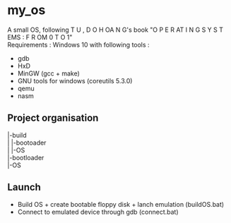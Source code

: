 # my_os
A small OS, following T U , D O H OA N G's book "O P E R AT I N G S Y S T EMS : F R OM 0 T O 1"<br>
Requirements : Windows 10 with following tools :
  - gdb
  - HxD
  - MinGW (gcc + make)
  - GNU tools for windows (coreutils 5.3.0)
  - qemu
  - nasm  
## Project organisation
|-build<br>
|  |-bootoader<br>
|  |-OS<br>
|-bootloader<br>
|-OS<br>
## Launch
  - Build OS + create bootable floppy disk + lanch emulation (buildOS.bat)
  - Connect to emulated device through gdb (connect.bat)
